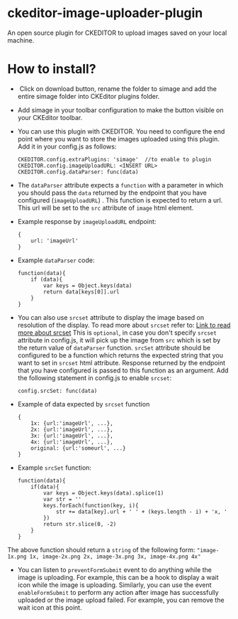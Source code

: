 # ckeditor-image-uploader-plugin
An open source plugin for CKEDITOR to upload images saved on your local machine.

# How to install?

-  Click on download button, rename the folder to simage and add the entire simage folder into CKEditor plugins folder.

- Add simage in your toolbar configuration to make the button visible on your CKEditor toolbar.

- You can use this plugin with CKEDITOR. You need to configure the end point where you want to store the images uploaded using this plugin. Add it in your config.js as follows:
	```
	CKEDITOR.config.extraPlugins: 'simage'  //to enable to plugin
	CKEDITOR.config.imageUploadURL: <INSERT URL>
	CKEDITOR.config.dataParser: func(data)
	```

- The `dataParser` attribute expects a `function` with a parameter in which you should pass the `data` returned by the endpoint that you have configured (`imageUploadURL`) . This function is expected to return a url. This url will be set to the `src` attribute of `image` html element.

- Example response by `imageUploadURL` endpoint:
	```
	{
		url: 'imageUrl'
	}
	```

- Example `dataParser` code:
	```
	function(data){
		if (data){
			var keys = Object.keys(data)
			return data[keys[0]].url
		}
	}
	```

- You can also use `srcset` attribute to display the image based on resolution of the display. To read more about `srcset` refer to:
[Link to read more about srcset](https://webkit.org/demos/srcset/)
This is `optional`, in case you don't specify `srcset` attribute in config.js, it will pick up the image from `src` which is set by the return value of `dataParser` function. 
`srcSet` attribute should be configured to be a function which returns the expected string that you want to set in `srcset` html attribute. Response returned by the endpoint that you have configured is passed to this function as an argument. Add the following statement in config.js to enable `srcset`:

	```config.srcSet: func(data)```

- Example of data expected by `srcset` function
	```
	{
		1x: {url:'imageUrl', ...},
		2x: {url:'imageUrl', ...},
		3x: {url:'imageUrl', ...},
		4x: {url:'imageUrl', ...},
		original: {url:'someurl', ...}
	}
	```

- Example `srcSet` function:
	```
	function(data){
		if(data){
			var keys = Object.keys(data).splice(1)
			var str = ''
			keys.forEach(function(key, i){
				str += data[key].url + ' ' + (keys.length - i) + 'x, '
			})
			return str.slice(0, -2)
		}
	}
	```

The above function should return a `string` of the following form:
	```"image-1x.png 1x, image-2x.png 2x, image-3x.png 3x, image-4x.png 4x"```
	
- You can listen to `preventFormSubmit` event to do anything while the image is uploading. 
For example, this can be a hook to display a wait icon while the image is uploading. 
Similarly, you can use the event `enableFormSubmit` to perform any action after image has successfully uploaded or the image upload failed. For example, you can remove the wait icon at this point. 


